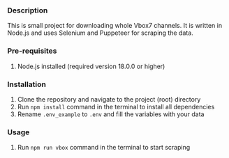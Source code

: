 ### Description ###
This is small project for downloading whole Vbox7 channels. It is written in Node.js and uses Selenium and Puppeteer for scraping the data.

### Pre-requisites ###
1. Node.js installed (required version 18.0.0 or higher)

### Installation ###
1. Clone the repository and navigate to the project (root) directory
2. Run `npm install` command in the terminal to install all dependencies
3. Rename `.env_example` to `.env` and fill the variables with your data

### Usage ###
1. Run `npm run vbox` command in the terminal to start scraping